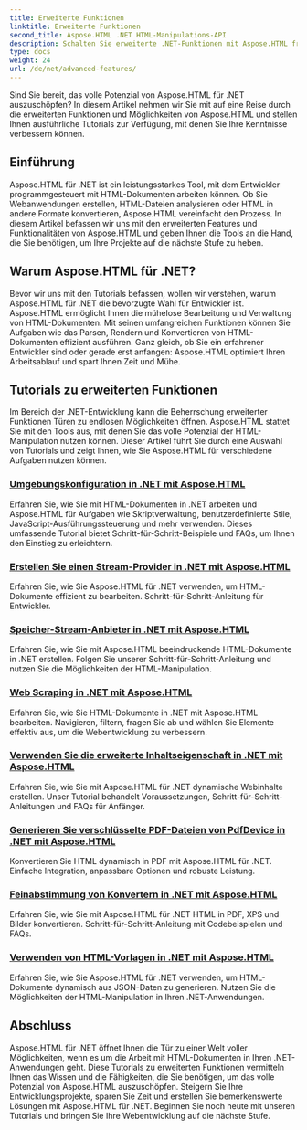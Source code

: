 ```yaml
---
title: Erweiterte Funktionen
linktitle: Erweiterte Funktionen
second_title: Aspose.HTML .NET HTML-Manipulations-API
description: Schalten Sie erweiterte .NET-Funktionen mit Aspose.HTML frei! Entdecken Sie umfassende Tutorials für eine leistungsstarke Webentwicklung, von der Umgebungskonfiguration bis zum Web-Scraping.
type: docs
weight: 24
url: /de/net/advanced-features/
---
```


Sind Sie bereit, das volle Potenzial von Aspose.HTML für .NET auszuschöpfen? In diesem Artikel nehmen wir Sie mit auf eine Reise durch die erweiterten Funktionen und Möglichkeiten von Aspose.HTML und stellen Ihnen ausführliche Tutorials zur Verfügung, mit denen Sie Ihre Kenntnisse verbessern können.

## Einführung

Aspose.HTML für .NET ist ein leistungsstarkes Tool, mit dem Entwickler programmgesteuert mit HTML-Dokumenten arbeiten können. Ob Sie Webanwendungen erstellen, HTML-Dateien analysieren oder HTML in andere Formate konvertieren, Aspose.HTML vereinfacht den Prozess. In diesem Artikel befassen wir uns mit den erweiterten Features und Funktionalitäten von Aspose.HTML und geben Ihnen die Tools an die Hand, die Sie benötigen, um Ihre Projekte auf die nächste Stufe zu heben.

## Warum Aspose.HTML für .NET?

Bevor wir uns mit den Tutorials befassen, wollen wir verstehen, warum Aspose.HTML für .NET die bevorzugte Wahl für Entwickler ist. Aspose.HTML ermöglicht Ihnen die mühelose Bearbeitung und Verwaltung von HTML-Dokumenten. Mit seinen umfangreichen Funktionen können Sie Aufgaben wie das Parsen, Rendern und Konvertieren von HTML-Dokumenten effizient ausführen. Ganz gleich, ob Sie ein erfahrener Entwickler sind oder gerade erst anfangen: Aspose.HTML optimiert Ihren Arbeitsablauf und spart Ihnen Zeit und Mühe.

## Tutorials zu erweiterten Funktionen
Im Bereich der .NET-Entwicklung kann die Beherrschung erweiterter Funktionen Türen zu endlosen Möglichkeiten öffnen. Aspose.HTML stattet Sie mit den Tools aus, mit denen Sie das volle Potenzial der HTML-Manipulation nutzen können. Dieser Artikel führt Sie durch eine Auswahl von Tutorials und zeigt Ihnen, wie Sie Aspose.HTML für verschiedene Aufgaben nutzen können.
### [Umgebungskonfiguration in .NET mit Aspose.HTML](./environment-configuration/)
Erfahren Sie, wie Sie mit HTML-Dokumenten in .NET arbeiten und Aspose.HTML für Aufgaben wie Skriptverwaltung, benutzerdefinierte Stile, JavaScript-Ausführungssteuerung und mehr verwenden. Dieses umfassende Tutorial bietet Schritt-für-Schritt-Beispiele und FAQs, um Ihnen den Einstieg zu erleichtern.
### [Erstellen Sie einen Stream-Provider in .NET mit Aspose.HTML](./create-stream-provider/)
Erfahren Sie, wie Sie Aspose.HTML für .NET verwenden, um HTML-Dokumente effizient zu bearbeiten. Schritt-für-Schritt-Anleitung für Entwickler.
### [Speicher-Stream-Anbieter in .NET mit Aspose.HTML](./memory-stream-provider/)
Erfahren Sie, wie Sie mit Aspose.HTML beeindruckende HTML-Dokumente in .NET erstellen. Folgen Sie unserer Schritt-für-Schritt-Anleitung und nutzen Sie die Möglichkeiten der HTML-Manipulation.
### [Web Scraping in .NET mit Aspose.HTML](./web-scraping/)
Erfahren Sie, wie Sie HTML-Dokumente in .NET mit Aspose.HTML bearbeiten. Navigieren, filtern, fragen Sie ab und wählen Sie Elemente effektiv aus, um die Webentwicklung zu verbessern.
### [Verwenden Sie die erweiterte Inhaltseigenschaft in .NET mit Aspose.HTML](./use-extended-content-property/)
Erfahren Sie, wie Sie mit Aspose.HTML für .NET dynamische Webinhalte erstellen. Unser Tutorial behandelt Voraussetzungen, Schritt-für-Schritt-Anleitungen und FAQs für Anfänger.
### [Generieren Sie verschlüsselte PDF-Dateien von PdfDevice in .NET mit Aspose.HTML](./generate-encrypted-pdf-by-pdfdevice/)
Konvertieren Sie HTML dynamisch in PDF mit Aspose.HTML für .NET. Einfache Integration, anpassbare Optionen und robuste Leistung.
### [Feinabstimmung von Konvertern in .NET mit Aspose.HTML](./fine-tuning-converters/)
Erfahren Sie, wie Sie mit Aspose.HTML für .NET HTML in PDF, XPS und Bilder konvertieren. Schritt-für-Schritt-Anleitung mit Codebeispielen und FAQs.
### [Verwenden von HTML-Vorlagen in .NET mit Aspose.HTML](./using-html-templates/)
Erfahren Sie, wie Sie Aspose.HTML für .NET verwenden, um HTML-Dokumente dynamisch aus JSON-Daten zu generieren. Nutzen Sie die Möglichkeiten der HTML-Manipulation in Ihren .NET-Anwendungen.


## Abschluss

Aspose.HTML für .NET öffnet Ihnen die Tür zu einer Welt voller Möglichkeiten, wenn es um die Arbeit mit HTML-Dokumenten in Ihren .NET-Anwendungen geht. Diese Tutorials zu erweiterten Funktionen vermitteln Ihnen das Wissen und die Fähigkeiten, die Sie benötigen, um das volle Potenzial von Aspose.HTML auszuschöpfen. Steigern Sie Ihre Entwicklungsprojekte, sparen Sie Zeit und erstellen Sie bemerkenswerte Lösungen mit Aspose.HTML für .NET. Beginnen Sie noch heute mit unseren Tutorials und bringen Sie Ihre Webentwicklung auf die nächste Stufe.